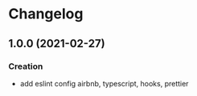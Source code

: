 # Changelog

## 1.0.0 (2021-02-27)

### Creation

* add eslint config airbnb, typescript, hooks, prettier